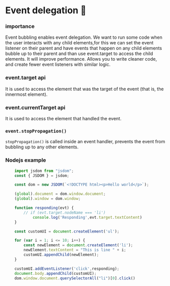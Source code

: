 
# Event delegation  📕

### importance
  Event bubbling enables event delegation. We want to run some code when the user interacts with any child 
  elements,for this we can set the event listener on their parent and have events that happen on any
  child elements bubble up to their parent and than use event.target to access the child elements.
  It will improve performance.
  Allows you to write cleaner code, and create fewer event listeners with similar logic.

### event.target api     
  It is used to access the element that was the target of the event (that is, the innermost element).  

### event.currentTarget api
  It is used to access the element that handled the event.

### `event.stopPropagation()`
  `stopPropagation()` is called inside an event handler, prevents the event from bubbling up to any other 
  elements.

### Nodejs example
```js
    import jsdom from "jsdom";
    const { JSDOM } = jsdom;

    const dom = new JSDOM(`<!DOCTYPE html><p>Hello world</p>`);

    (global).document = dom.window.document;
    (global).window = dom.window;

    function responding(evt) {    
        // if (evt.target.nodeName === 'li')
            console.log('Responding',evt.target.textContent)
    }

    const customUI = document.createElement('ul');

    for (var i = 1; i <= 10; i++) {
        const newElement = document.createElement('li');
        newElement.textContent = "This is line " + i;
        customUI.appendChild(newElement);
    }

    customUI.addEventListener('click',responding);
    document.body.appendChild(customUI);
    dom.window.document.querySelectorAll("li")[0].click()
```

